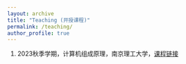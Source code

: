 ```yaml
---
layout: archive
title: "Teaching (开授课程)"
permalink: /teaching/
author_profile: true
---
```


1. 2023秋季学期，计算机组成原理，南京理工大学，[课程链接](http://mooc1.chaoxing.com/course/236043657.html)
